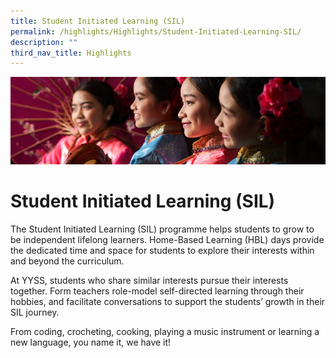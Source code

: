 ```yaml
---
title: Student Initiated Learning (SIL)
permalink: /highlights/Highlights/Student-Initiated-Learning-SIL/
description: ""
third_nav_title: Highlights
---
```

![](/images/Highlights.jpg)

Student Initiated Learning (SIL)
================================

The Student Initiated Learning (SIL) programme helps students to grow to be independent lifelong learners. Home-Based Learning (HBL) days provide the dedicated time and space for students to explore their interests within and beyond the curriculum.

  

At YYSS, students who share similar interests pursue their interests together. Form teachers role-model self-directed learning through their hobbies, and facilitate conversations to support the students’ growth in their SIL journey.

  

From coding, crocheting, cooking, playing a music instrument or learning a new language, you name it, we have it!